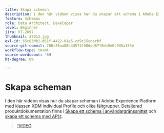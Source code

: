```yaml
---
title: Skapa scheman
description: I den här videon visas hur du skapar ett schema i Adobe Experience Platform med klassen XDM Individual Profile och olika fältgrupper.
feature: Schemas
role: Data Architect, Developer
level: Beginner
jira: KT-2697
thumbnail: 27012.jpg
exl-id: 65c83db2-d81f-4422-81e5-cd9c15cdacbf
source-git-commit: 286c85aa88d44574f00ded67f0de8e0c945a153e
workflow-type: tm+mt
source-wordcount: '69'
ht-degree: 0%

---
```


# Skapa scheman

I den här videon visas hur du skapar scheman i Adobe Experience Platform med klassen XDM Individual Profile och olika fältgrupper. Detaljerad produktdokumentation finns i [Skapa ett schema i användargränssnittet](https://experienceleague.adobe.com/docs/experience-platform/xdm/tutorials/create-schema-ui.html) och [skapa ett schema med API:t](https://experienceleague.adobe.com/docs/experience-platform/xdm/tutorials/create-schema-api.html).

>[!VIDEO](https://video.tv.adobe.com/v/27012?learn=on&enablevpops)